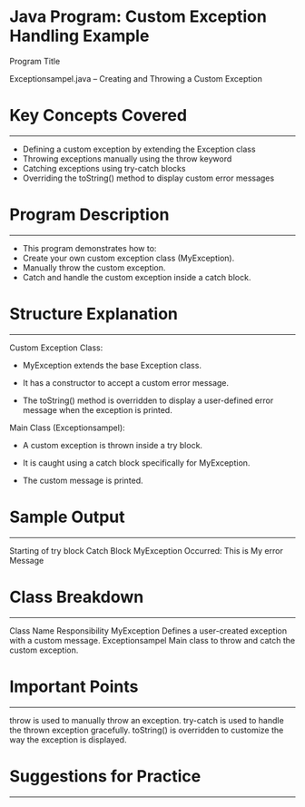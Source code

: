 # Java Program: Custom Exception Handling Example

Program Title

Exceptionsampel.java – Creating and Throwing a Custom Exception



# Key Concepts Covered
----------------------
* Defining a custom exception by extending the Exception class
* Throwing exceptions manually using the throw keyword
* Catching exceptions using try-catch blocks
* Overriding the toString() method to display custom error messages



# Program Description
---------------------
* This program demonstrates how to:
* Create your own custom exception class (MyException).
* Manually throw the custom exception.
* Catch and handle the custom exception inside a catch block.



# Structure Explanation
-----------------------
Custom Exception Class:

* MyException extends the base Exception class.

* It has a constructor to accept a custom error message.

* The toString() method is overridden to display a user-defined error message when the exception is printed.


Main Class (Exceptionsampel):

* A custom exception is thrown inside a try block.

* It is caught using a catch block specifically for MyException.

* The custom message is printed.



# Sample Output
---------------
Starting of try block
Catch Block
MyException Occurred: This is My error Message



# Class Breakdown
-----------------
Class Name	Responsibility
MyException	Defines a user-created exception with a custom message.
Exceptionsampel	Main class to throw and catch the custom exception.



# Important Points
------------------
throw is used to manually throw an exception.
try-catch is used to handle the thrown exception gracefully.
toString() is overridden to customize the way the exception is displayed.



# Suggestions for Practice
--------------------------

